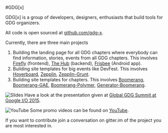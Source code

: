 #GDG[x]

GDG[x] is a group of developers, designers, enthusiasts that build tools for GDG organizers.

All code is open sourced at [github.com/gdg-x](https://github.com/gdg-x).

Currently, there are three main projects

  1. Building the landing page for all GDG chapters where everybody can find information, stories, events from all GDG chapters.
     This involves [Firefly](https://github.com/gdg-x/firefly) (frontend), [The Hub](https://github.com/gdg-x/hub) (backend), [Frisbee](https://github.com/gdg-x/frisbee) (Android app).
  1. Building site templates for big events like DevFest. This involves [Hoverboard](https://github.com/gdg-x/hoverboard), [Zepplin](https://github.com/gdg-x/zepplin), [Zepplin-Grunt](https://github.com/gdg-x/zepplin-grunt).
  1. Building site templates for chapters. This involves [Boomerang](https://github.com/gdg-x/boomerang), [Boomerang-GAE](https://github.com/gdg-x/boomerang-gae), [Boomerang-Polymer](https://github.com/gdg-x/boomerang-polymer), [Generator-Boomerang](https://github.com/gdg-x/generator-boomerang). 
  
![Slides](https://lh3.ggpht.com/9rwhkrvgiLhXVBeKtScn1jlenYk-4k3Wyqt1PsbUr9jhGew0Gt1w9xbwO4oePPd5yOM=w50) Have a look at the presentation given at [Global GDG Summit at Google I/O 2015](https://docs.google.com/presentation/d/17hcig2aYUxsYKpVNPnio--zTc3j9GyAzSBP9ax1FkBA/pub).

![YouTube](https://lh5.ggpht.com/jZ8XCjpCQWWZ5GLhbjRAufsw3JXePHUJVfEvMH3D055ghq0dyiSP3YxfSc_czPhtCLSO=w50) Some promo videos can be found on [YouTube](https://www.youtube.com/user/GDGXProject).

If you want to contribute join a conversation on gitter.im of the project you are most interested in.


